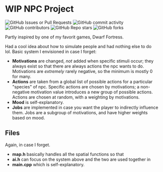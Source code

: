# WIP NPC Project

![GitHub Issues or Pull Requests](https://img.shields.io/github/issues/minglangdu/Simulation)
![GitHub commit activity](https://img.shields.io/github/commit-activity/t/minglangdu/Simulation)
![GitHub contributors](https://img.shields.io/github/contributors/minglangdu/Simulation)
![GitHub Repo stars](https://img.shields.io/github/stars/minglangdu/Simulation)
![GitHub forks](https://img.shields.io/github/forks/minglangdu/Simulation)

Partly inspired by one of my favorit games, Dwarf Fortress.

Had a cool idea about how to simulate people and had nothing else to do lol.
Basic system I envisioned in case I forget:

- **Motivations** are changed, *not* added when specific stimuli occur; they always exist so that there are always actions the npc wants to do. Motivations are *extremely* rarely negative, so the minimum is mostly 0 for many.
- **Actions** are taken from a global list of possible actions for a particular "species" of npc. Specific actions are chosen by motivations; a non-negative motivation value introduces a new group of possible actions. Actions are chosen at random, with a weighting by motivations.
- **Mood** is self-explanatory.
- **Jobs** are implemented in case you want the player to indirectly influence them. Jobs are a subgroup of motivations, and have higher weights based on mood.

## Files

Again, in case I forget.

- **map.h** basically handles all the spatial functions so that
- **ai.h** can focus on the system above and the two are used together in
- **main.cpp** which is self-explanatory.
